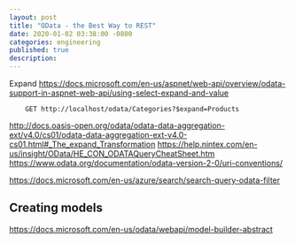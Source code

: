 ```yaml
---
layout: post
title: "OData - the Best Way to REST"
date: 2020-01-02 03:38:00 -0800
categories: engineering
published: true
description:
---
```


Expand
https://docs.microsoft.com/en-us/aspnet/web-api/overview/odata-support-in-aspnet-web-api/using-select-expand-and-value

```
    GET http://localhost/odata/Categories?$expand=Products
```


http://docs.oasis-open.org/odata/odata-data-aggregation-ext/v4.0/cs01/odata-data-aggregation-ext-v4.0-cs01.html#_The_expand_Transformation
https://help.nintex.com/en-us/insight/OData/HE_CON_ODATAQueryCheatSheet.htm
https://www.odata.org/documentation/odata-version-2-0/uri-conventions/

https://docs.microsoft.com/en-us/azure/search/search-query-odata-filter

## Creating models 
https://docs.microsoft.com/en-us/odata/webapi/model-builder-abstract



